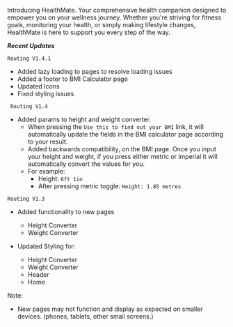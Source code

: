Introducing HealthMate. Your comprehensive health companion designed to empower you on your wellness journey. Whether you're striving for fitness goals, monitoring your health, or simply making lifestyle changes, HealthMate is here to support you every step of the way.

___Recent Updates___

```
Routing V1.4.1
```

- Added lazy loading to pages to resolve loading issues
- Added a footer to BMI Calculator page
- Updated Icons
- Fixed styling issues

```
 Routing V1.4
```

- Added params to height and weight converter.
  - When pressing the `Use this to find out your BMI` link, it will automatically update the fields in the BMI calculator page according to your result.
  - Added backwards compatibility, on the BMI page. Once you input your height and weight, if you press either metric or imperial it will automatically convert the values for you.
  - For example:
    - Height: `6ft 1in`
    - After pressing metric toggle: `Height: 1.85 metres`


```
Routing V1.3
```

- Added functionality to new pages
  - Height Converter
  - Weight Converter

- Updated Styling for:
    - Height Converter
    - Weight Converter
    - Header
    - Home

Note:

- New pages may not function and display as expected on smaller devices. (phones, tablets, other small screens.)


